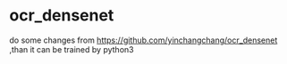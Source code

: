 # ocr_densenet
do some changes from https://github.com/yinchangchang/ocr_densenet ,than it can be trained by python3
